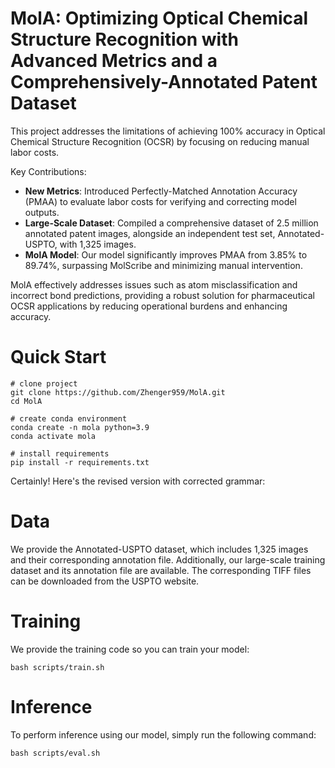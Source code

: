 <!--
 * @Author: Jiaxin Zheng
 * @Date: 2024-10-01 19:19:48
 * @LastEditors: Jiaxin Zheng
 * @LastEditTime: 2024-10-01 21:09:40
 * @Description: 
-->

# MolA: Optimizing Optical Chemical Structure Recognition with Advanced Metrics and a Comprehensively-Annotated Patent Dataset

This project addresses the limitations of achieving 100% accuracy in Optical Chemical Structure Recognition (OCSR) by focusing on reducing manual labor costs.

Key Contributions:
- **New Metrics**: Introduced Perfectly-Matched Annotation Accuracy (PMAA) to evaluate labor costs for verifying and correcting model outputs.
- **Large-Scale Dataset**: Compiled a comprehensive dataset of 2.5 million annotated patent images, alongside an independent test set, Annotated-USPTO, with 1,325 images.
- **MolA Model**: Our model significantly improves PMAA from 3.85% to 89.74%, surpassing MolScribe and minimizing manual intervention.

MolA effectively addresses issues such as atom misclassification and incorrect bond predictions, providing a robust solution for pharmaceutical OCSR applications by reducing operational burdens and enhancing accuracy.


# Quick Start
```
# clone project
git clone https://github.com/Zhenger959/MolA.git
cd MolA

# create conda environment
conda create -n mola python=3.9
conda activate mola

# install requirements
pip install -r requirements.txt
```
Certainly! Here's the revised version with corrected grammar:

# Data

We provide the Annotated-USPTO dataset, which includes 1,325 images and their corresponding annotation file. Additionally, our large-scale training dataset and its annotation file are available. The corresponding TIFF files can be downloaded from the USPTO website.

# Training

We provide the training code so you can train your model:

```
bash scripts/train.sh
```
 

# Inference

To perform inference using our model, simply run the following command:
```
bash scripts/eval.sh
```
